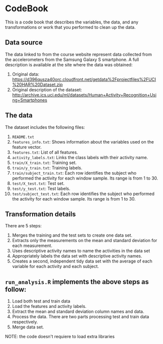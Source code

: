 # CodeBook

This is a code book that describes the variables, the data, and any transformations or work that you performed to clean up the data.

## Data source

The data linked to from the course website represent data collected from the accelerometers from the Samsung Galaxy S smartphone. 
A full description is available at the site where the data was obtained: 

1.	Original data: https://d396qusza40orc.cloudfront.net/getdata%2Fprojectfiles%2FUCI%20HAR%20Dataset.zip
2.	Original description of the dataset: http://archive.ics.uci.edu/ml/datasets/Human+Activity+Recognition+Using+Smartphones

## The data

The dataset includes the following files:

1.	`README.txt`
2.	`features_info.txt`: Shows information about the variables used on the feature vector.
3.	`features.txt`: List of all features.
4.	`activity_labels.txt`: Links the class labels with their activity name.
5.	`train/X_train.txt`: Training set.
6.	`train/y_train.txt`: Training labels.
7.	`train/subject_train.txt`: Each row identifies the subject who performed the activity for each window sample. Its range is from 1 to 30.
8.	`test/X_test.txt`: Test set.
9.	`test/y_test.txt`: Test labels.
10.	`test/subject_test.txt`: Each row identifies the subject who performed the activity for each window sample. Its range is from 1 to 30.


## Transformation details

There are 5 steps:

1.	Merges the training and the test sets to create one data set.
2.	Extracts only the measurements on the mean and standard deviation for each measurement.
3.	Uses descriptive activity names to name the activities in the data set
4.	Appropriately labels the data set with descriptive activity names.
5.	Creates a second, independent tidy data set with the average of each variable for each activity and each subject.

## `run_analysis.R` implements the above steps as follow:

1.	Load both test and train data
2.	Load the features and activity labels.
3.	Extract the mean and standard deviation column names and data.
4.	Process the data. There are two parts processing test and train data respectively.
5.	Merge data set.

NOTE: the code doesn't requiere to load extra libraries 








